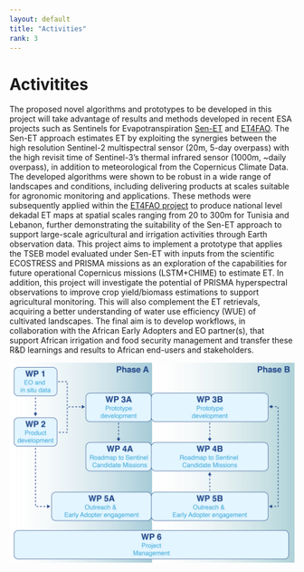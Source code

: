 ```yaml
---
layout: default
title: "Activities"
rank: 3
---
```


# Activitites
The proposed novel algorithms and prototypes to be developed in this project will take advantage of results and methods developed in recent ESA projects such as Sentinels for Evapotranspiration [Sen-ET](https://www.esa-sen4et.org/) and [ET4FAO](https://et4fao.dhigroup.com/#/). The Sen-ET approach estimates ET by exploiting the synergies between the high resolution Sentinel-2 multispectral sensor (20m, 5-day overpass) with the high revisit time of Sentinel-3’s thermal infrared sensor (1000m, ~daily overpass), in addition to meteorological from the Copernicus Climate Data. The developed algorithms were shown to be robust in a wide range of landscapes and conditions, including delivering products at scales suitable for agronomic monitoring and applications. These methods were subsequently applied within the [ET4FAO project](https://et4fao.dhigroup.com/#/) to produce national level dekadal ET maps at spatial scales ranging from 20 to 300m for Tunisia and Lebanon, further demonstrating the suitability of the Sen-ET approach to support large-scale agricultural and irrigation activities through Earth observation data. This project aims to implement a prototype that applies the TSEB model evaluated under Sen-ET with inputs from the scientific ECOSTRESS and PRISMA missions as an exploration of the capabilities for future operational Copernicus missions (LSTM+CHIME) to estimate ET. In addition, this project will investigate the potential of PRISMA hyperspectral observations to improve crop yield/biomass estimations to support agricultural monitoring. This will also complement the ET retrievals, acquiring a better understanding of water use efficiency (WUE) of cultivated landscapes. The final aim is to develop workflows, in collaboration with the African Early Adopters and EO partner(s), that support African irrigation and food security management and transfer these R&D learnings and results to African end-users and stakeholders.

![EO-MAJI WorkPackages](images/full_res/EOMAJI-workpackages.png "Worklogic indicating both phases of the project and their respective workpackages and interlinks")
